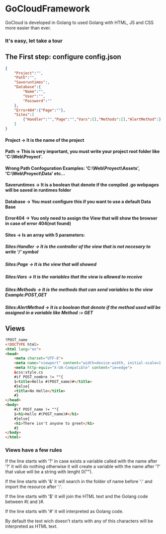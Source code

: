# GoCloudFramework
GoCloud is developed in Golang to used Golang with HTML, JS and CSS more easier than ever.
### It's easy, let take a tour
## The First step: configure config.json
```json
{
    "Project":"",
    "Path":"",
    "Saveruntimes":,
    "Database":{
        "Name":"",
        "User":"",
        "Password":""
    },
    "Error404":{"Page":""},
    "Sites":[
        {"Handler":"","Page":"","Vars":[],"Methods":[],"AlertMethod":}
    ]
}
```
#### Project -> It is the name of the project
#### Path -> This is very important, you must write your project root folder like 'C:\\Web\\Proyect'.
#### Wrong Path Confoguration Examples: 'C:\\Web\Proyect\\Assets', 'C:\\Web\\Proyect\\Data' etc...
#### Saveruntimes -> It is a boolean that denote if the compiled .go webpages will be saved in runtimes folder
#### Database -> You must configure this if you want to use a default Data Base
#### Error404 -> You only need to assign the View that will show the browser in case of error 404(not found)
#### Sites -> Is an array with 5 parameters:
#####  Sites:Handler -> It is the controller of the view that is not necesary to write '/' symbol
#####  Sites:Page -> It is the view that will showed
#####  Sites:Vars -> It is the variables that the view is allowed to receive
#####  Sites:Methods -> It is the methods that can send variables to the view Example:POST,GET
#####  Sites:AlertMethod -> It is a boolean that denote if the method used will be assigned in a variable like Method := GET

## Views
```html
?POST_name
<!DOCTYPE html>
<html lang="en">
<head>
    <meta charset="UTF-8">
    <meta name="viewport" content="width=device-width, initial-scale=1.0">
    <meta http-equiv="X-UA-Compatible" content="ie=edge">
    &css:style.cs
    #if POST_nombre != ""{
    $<title>Hello #(POST_name)#</title>
    #}else{
    <title>No Hello</title>
    #}
</head>
<body>
    #if POST_name != ""{
    $<h1>Hello #(POST_name)#</h1>
    #}else{
    <h1>There isn't anyone to greet</h1>
    #}
</body>
</html>
```
### Views have a few rules
If the line starts with '?' in case exists a variable called with the name after '?' it will do nothing otherwise it will create a variable with the name after '?' that value will be a string with lenght 0("").

If the line starts with '&' it will search in the folder of name before ':' and import the resource after ':'.

If the line starts with '$' it will join the HTML text and the Golang code between #( and )#.

If the line starts with '#' it will interpreted as Golang code.

By default the text wich doesn't starts with any of this characters will be interpreted as HTML text.
